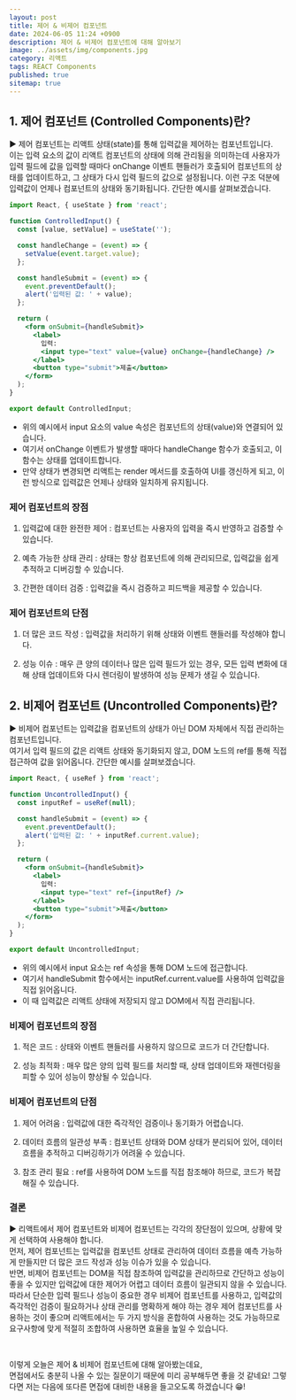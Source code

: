 ```yaml
---
layout: post
title: 제어 & 비제어 컴포넌트
date: 2024-06-05 11:24 +0900
description: 제어 & 비제어 컴포넌트에 대해 알아보기
image: ../assets/img/components.jpg
category: 리액트
tags: REACT Components
published: true
sitemap: true
---
```


## 1. 제어 컴포넌트 (Controlled Components)란?

▶ 제어 컴포넌트는 리액트 상태(state)를 통해 입력값을 제어하는 컴포넌트입니다.<br>
이는 입력 요소의 값이 리액트 컴포넌트의 상태에 의해 관리됨을 의미하는데 사용자가 입력 필드에 값을 입력할 때마다 onChange 이벤트 핸들러가 호출되어 컴포넌트의 상태를 업데이트하고, 그 상태가 다시 입력 필드의 값으로 설정됩니다. 이런 구조 덕분에 입력값이 언제나 컴포넌트의 상태와 동기화됩니다. 간단한 예시를 살펴보겠습니다.

````jsx
import React, { useState } from 'react';

function ControlledInput() {
  const [value, setValue] = useState('');

  const handleChange = (event) => {
    setValue(event.target.value);
  };

  const handleSubmit = (event) => {
    event.preventDefault();
    alert('입력된 값: ' + value);
  };

  return (
    <form onSubmit={handleSubmit}>
      <label>
        입력:
        <input type="text" value={value} onChange={handleChange} />
      </label>
      <button type="submit">제출</button>
    </form>
  );
}

export default ControlledInput;
````

- 위의 예시에서 input 요소의 value 속성은 컴포넌트의 상태(value)와 연결되어 있습니다.
- 여기서 onChange 이벤트가 발생할 때마다 handleChange 함수가 호출되고, 이 함수는 상태를 업데이트합니다.
- 만약 상태가 변경되면 리액트는 render 메서드를 호출하여 UI를 갱신하게 되고, 이런 방식으로 입력값은 언제나 상태와 일치하게 유지됩니다.

### 제어 컴포넌트의 장점

1. 입력값에 대한 완전한 제어
: 컴포넌트는 사용자의 입력을 즉시 반영하고 검증할 수 있습니다.

2. 예측 가능한 상태 관리
: 상태는 항상 컴포넌트에 의해 관리되므로, 입력값을 쉽게 추적하고 디버깅할 수 있습니다.

3. 간편한 데이터 검증
: 입력값을 즉시 검증하고 피드백을 제공할 수 있습니다.

### 제어 컴포넌트의 단점

1. 더 많은 코드 작성
: 입력값을 처리하기 위해 상태와 이벤트 핸들러를 작성해야 합니다.

2. 성능 이슈
: 매우 큰 양의 데이터나 많은 입력 필드가 있는 경우, 모든 입력 변화에 대해 상태 업데이트와 다시 렌더링이 발생하여 성능 문제가 생길 수 있습니다.

## 2. 비제어 컴포넌트 (Uncontrolled Components)란?

▶ 비제어 컴포넌트는 입력값을 컴포넌트의 상태가 아닌 DOM 자체에서 직접 관리하는 컴포넌트입니다.<br>
여기서 입력 필드의 값은 리액트 상태와 동기화되지 않고, DOM 노드의 ref를 통해 직접 접근하여 값을 읽어옵니다. 간단한 예시를 살펴보겠습니다.

````jsx
import React, { useRef } from 'react';

function UncontrolledInput() {
  const inputRef = useRef(null);

  const handleSubmit = (event) => {
    event.preventDefault();
    alert('입력된 값: ' + inputRef.current.value);
  };

  return (
    <form onSubmit={handleSubmit}>
      <label>
        입력:
        <input type="text" ref={inputRef} />
      </label>
      <button type="submit">제출</button>
    </form>
  );
}

export default UncontrolledInput;
````

- 위의 예시에서 input 요소는 ref 속성을 통해 DOM 노드에 접근합니다.
- 여기서 handleSubmit 함수에서는 inputRef.current.value를 사용하여 입력값을 직접 읽어옵니다.
- 이 때 입력값은 리액트 상태에 저장되지 않고 DOM에서 직접 관리됩니다.

### 비제어 컴포넌트의 장점

1. 적은 코드
: 상태와 이벤트 핸들러를 사용하지 않으므로 코드가 더 간단합니다.

2. 성능 최적화
: 매우 많은 양의 입력 필드를 처리할 때, 상태 업데이트와 재렌더링을 피할 수 있어 성능이 향상될 수 있습니다.

### 비제어 컴포넌트의 단점

1. 제어 어려움
: 입력값에 대한 즉각적인 검증이나 동기화가 어렵습니다.

2. 데이터 흐름의 일관성 부족
: 컴포넌트 상태와 DOM 상태가 분리되어 있어, 데이터 흐름을 추적하고 디버깅하기가 어려울 수 있습니다.

3. 참조 관리 필요
: ref를 사용하여 DOM 노드를 직접 참조해야 하므로, 코드가 복잡해질 수 있습니다.

### 결론

▶ 리액트에서 제어 컴포넌트와 비제어 컴포넌트는 각각의 장단점이 있으며, 상황에 맞게 선택하여 사용해야 합니다.<br>
먼저, 제어 컴포넌트는 입력값을 컴포넌트 상태로 관리하여 데이터 흐름을 예측 가능하게 만들지만 더 많은 코드 작성과 성능 이슈가 있을 수 있습니다.<br>
반면, 비제어 컴포넌트는 DOM을 직접 참조하여 입력값을 관리하므로 간단하고 성능이 좋을 수 있지만 입력값에 대한 제어가 어렵고 데이터 흐름이 일관되지 않을 수 있습니다.<br>
따라서 단순한 입력 필드나 성능이 중요한 경우 비제어 컴포넌트를 사용하고, 입력값의 즉각적인 검증이 필요하거나 상태 관리를 명확하게 해야 하는 경우 제어 컴포넌트를 사용하는 것이 좋으며 리액트에서는 두 가지 방식을 혼합하여 사용하는 것도 가능하므로 요구사항에 맞게 적절히 조합하여 사용하면 효율을 높일 수 있습니다.

<br>

이렇게 오늘은 제어 & 비제어 컴포넌트에 대해 알아봤는데요,<br>
면접에서도 충분히 나올 수 있는 질문이기 때문에 미리 공부해두면 좋을 것 같네요!
그렇다면 저는 다음에 또다른 면접에 대비한 내용을 들고오도록 하겠습니다 😁!
